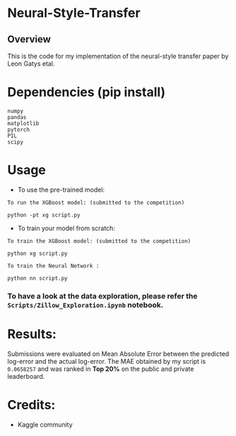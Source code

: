 # Neural-Style-Transfer


## Overview

This is the code for my implementation of the neural-style transfer paper by Leon Gatys etal.


# Dependencies (pip install)

```
numpy
pandas
matplotlib
pytorch
PIL
scipy
```

# Usage

- To use the pre-trained model:
```
To run the XGBoost model: (submitted to the competition)

python -pt xg script.py
```

- To train your model from scratch:
```
To train the XGBoost model: (submitted to the competition)

python xg script.py

To train the Neural Network :

python nn script.py
```

### To have a look at the data exploration, please refer the `Scripts/Zillow_Exploration.ipynb` notebook.

# Results:

Submissions were evaluated on Mean Absolute Error between the predicted log-error and the actual log-error. The MAE obtained by my script is `0.0658257` and was ranked in **Top 20%** on the public and private leaderboard.

# Credits:

- Kaggle community